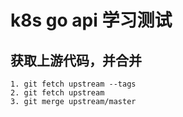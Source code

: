 # k8s go api 学习测试

## 获取上游代码，并合并 
```
1. git fetch upstream --tags
2. git fetch upstream 
3. git merge upstream/master 
```

